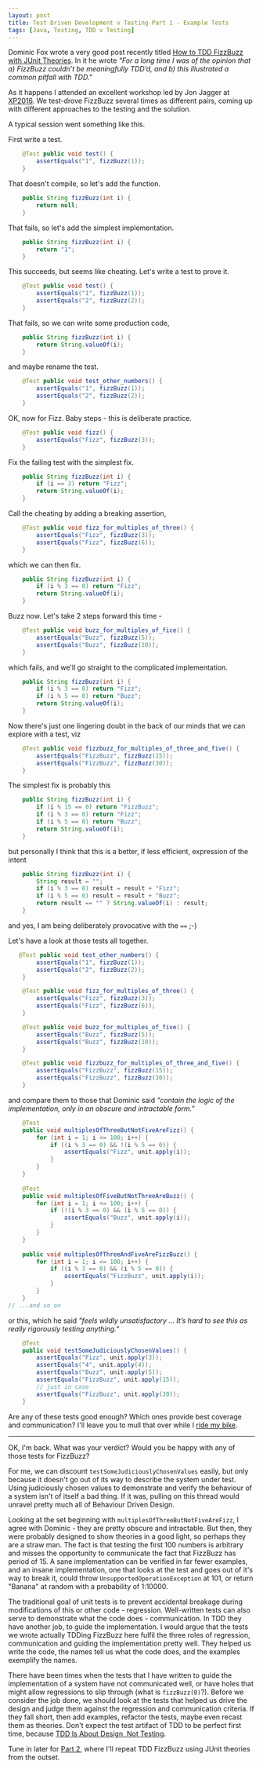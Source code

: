 ```yaml
---
layout: post
title: Test Driven Development v Testing Part 1 - Example Tests
tags: [Java, Testing, TDD v Testing]
---
```


Dominic Fox wrote a very good post recently titled [How to TDD FizzBuzz with JUnit Theories](https://opencredo.com/tdd-fizzbuzz-junit-theories/). In it he wrote *"For a long time I was of the opinion that a) FizzBuzz couldn’t be meaningfully TDD’d, and b) this illustrated a common pitfall with TDD."*


As it happens I attended an excellent workshop led by Jon Jagger at [XP2016](http://xp2016.org/cfp/Agenda.html#PC5T). We test-drove FizzBuzz several times as different pairs, coming up with different approaches to the testing and the solution.

A typical session went something like this.

First write a test.

```java
    @Test public void test() {
        assertEquals("1", fizzBuzz(1));
    }
```

That doesn't compile, so let's add the function.

```java
    public String fizzBuzz(int i) {
        return null;
    }
```

That fails, so let's add the simplest implementation.

```java
    public String fizzBuzz(int i) {
        return "1";
    }
```

This succeeds, but seems like cheating. Let's write a test to prove it.

```java
    @Test public void test() {
        assertEquals("1", fizzBuzz(1));
        assertEquals("2", fizzBuzz(2));
    }
```

That fails, so we can write some production code,

```java
    public String fizzBuzz(int i) {
        return String.valueOf(i);
    }
```
and maybe rename the test.

```java
    @Test public void test_other_numbers() {
        assertEquals("1", fizzBuzz(1));
        assertEquals("2", fizzBuzz(2));
    }
```

OK, now for Fizz. Baby steps - this is deliberate practice.

```java
    @Test public void fizz() {
        assertEquals("Fizz", fizzBuzz(3));
    }
```

Fix the failing test with the simplest fix.

```java
    public String fizzBuzz(int i) {
        if (i == 3) return "Fizz";
        return String.valueOf(i);
    }
```

Call the cheating by adding a breaking assertion,

```java
    @Test public void fizz_for_multiples_of_three() {
        assertEquals("Fizz", fizzBuzz(3));
        assertEquals("Fizz", fizzBuzz(6));
    }
```

which we can then fix.

```java
    public String fizzBuzz(int i) {
        if (i % 3 == 0) return "Fizz";
        return String.valueOf(i);
    }
```

Buzz now. Let's take 2 steps forward this time - 

```java
    @Test public void buzz_for_multiples_of_fice() {
        assertEquals("Buzz", fizzBuzz(5));
        assertEquals("Buzz", fizzBuzz(10));
    }
```

which fails, and we'll go straight to the complicated implementation. 

```java
    public String fizzBuzz(int i) {
        if (i % 3 == 0) return "Fizz";
        if (i % 5 == 0) return "Buzz";
        return String.valueOf(i);
    }
```

Now there's just one lingering doubt in the back of our minds that we can explore with a test, viz

```java
    @Test public void fizzbuzz_for_multiples_of_three_and_five() {
        assertEquals("FizzBuzz", fizzBuzz(15));
        assertEquals("FizzBuzz", fizzBuzz(30));
    }
```

The simplest fix is probably this

```java
    public String fizzBuzz(int i) {
        if (i % 15 == 0) return "FizzBuzz";
        if (i % 3 == 0) return "Fizz";
        if (i % 5 == 0) return "Buzz";
        return String.valueOf(i);
    }
```

but personally I think that this is a better, if less efficient, expression of the intent

```java
    public String fizzBuzz(int i) {
        String result = "";
        if (i % 3 == 0) result = result + "Fizz";
        if (i % 5 == 0) result = result + "Buzz";
        return result == "" ? String.valueOf(i) : result;
    }
```

and yes, I am being deliberately provocative with the `==` ;-)

Let's have a look at those tests all together.

```java
   @Test public void test_other_numbers() {
        assertEquals("1", fizzBuzz(1));
        assertEquals("2", fizzBuzz(2));
    }

    @Test public void fizz_for_multiples_of_three() {
        assertEquals("Fizz", fizzBuzz(3));
        assertEquals("Fizz", fizzBuzz(6));
    }

    @Test public void buzz_for_multiples_of_five() {
        assertEquals("Buzz", fizzBuzz(5));
        assertEquals("Buzz", fizzBuzz(10));
    }

    @Test public void fizzbuzz_for_multiples_of_three_and_five() {
        assertEquals("FizzBuzz", fizzBuzz(15));
        assertEquals("FizzBuzz", fizzBuzz(30));
    }
```

and compare them to those that Dominic said *"contain the logic of the implementation, only in an obscure and intractable form."*

```java
    @Test
    public void multiplesOfThreeButNotFiveAreFizz() {
        for (int i = 1; i <= 100; i++) {
            if ((i % 3 == 0) && !(i % 5 == 0)) {
                assertEquals("Fizz", unit.apply(i));
            }
        }
    }
     
    @Test
    public void multiplesOfFiveButNotThreeAreBuzz() {
        for (int i = 1; i <= 100; i++) {
            if (!(i % 3 == 0) && (i % 5 == 0)) {
                assertEquals("Buzz", unit.apply(i));
            }
        }
    }
     
    public void multiplesOfThreeAndFiveAreFizzBuzz() {
        for (int i = 1; i <= 100; i++) {
            if ((i % 3 == 0) && (i % 5 == 0)) {
                assertEquals("FizzBuzz", unit.apply(i));
            }
        }
    } 
// ...and so on
```

or this, which he said *"feels wildly unsatisfactory ... It’s hard to see this as really rigorously testing anything."*

```java
    @Test
    public void testSomeJudiciouslyChosenValues() {
        assertEquals("Fizz", unit.apply(3));
        assertEquals("4", unit.apply(4));
        assertEquals("Buzz", unit.apply(5));
        assertEquals("FizzBuzz", unit.apply(15));
        // just in case
        assertEquals("FizzBuzz", unit.apply(30));
    }
```

Are any of these tests good enough? Which ones provide best coverage and communication? I'll leave you to mull that over while I [ride my bike](https://www.strava.com/activities/831826153).

<hr />

OK, I'm back. What was your verdict? Would you be happy with any of those tests for FizzBuzz?

For me, we can discount `testSomeJudiciouslyChosenValues` easily, but only because it doesn't go out of its way to describe the system under test. Using judiciously chosen values to demonstrate and verify the behaviour of a system isn't of itself a bad thing. If it was, pulling on this thread would unravel pretty much all of Behaviour Driven Design.

Looking at the set beginning with `multiplesOfThreeButNotFiveAreFizz`, I agree with Dominic - they are pretty obscure and intractable. But then, they were probably designed to show theories in a good light, so perhaps they are a straw man. The fact is that testing the first 100 numbers is arbitrary and misses the opportunity to communicate the fact that FizzBuzz has period of 15. A sane implementation can be verified in far fewer examples, and an insane implementation, one that looks at the test and goes out of it's way to break it, could throw `UnsupportedOperationException` at 101, or return "Banana" at random with a probability of 1:10000.

The traditional goal of unit tests is to prevent accidental breakage during modifications of this or other code - regression. Well-written tests can also serve to demonstrate what the code does - communication. In TDD they have another job, to guide the implementation. I would argue that the tests we wrote actually TDDing FizzBuzz here fulfil the three roles of regression, communication and guiding the implementation pretty well. They helped us write the code, the names tell us what the code does, and the examples exemplify the names.

There have been times when the tests that I have written to guide the implementation of a system have not communicated well, or have holes that might allow regressions to slip through (what is `fizzBuzz(0)`?). Before we consider the job done, we should look at the tests that helped us drive the design and judge them against the regression and communication criteria. If they fall short, then add examples, refactor the tests, maybe even recast them as theories. Don't expect the test artifact of TDD to be perfect first time, because [TDD Is About Design, Not Testing](http://www.drdobbs.com/tdd-is-about-design-not-testing/229218691).

Tune in later for [Part 2](/tdd-v-testing-part2.html), where I'll repeat TDD FizzBuzz using JUnit theories from the outset.






